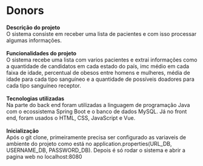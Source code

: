 # Donors
<b>Descrição do projeto</b><br>
O sistema consiste em receber uma lista de pacientes e com isso processar algumas informações.<br>
<br>
<b>Funcionalidades do projeto</b><br>
O sistema recebe uma lista com varios pacientes e extrai informações como a quantidade de candidatos em cada estado do país, imc médio em cada faixa de idade,
percentual de obesos entre homens e mulheres, média de idade para cada tipo sanguíneo e a quantidade de possíveis doadores para cada tipo sanguíneo receptor.<br>
<br>
<b>Tecnologias utilizadas</b><br>
Na parte do back end foram utilizadas a linguagem de programação Java com o ecossistema Spring Boot e o banco de dados MySQL. Já no front end, foram usados o HTML, CSS,
JavaScript e Vue.<br>
<br>
<b>Inicialização</b><br>
Após o git clone, primeiramente precisa ser configurado as variaveis de ambiente do projeto como está no application.properties(URL_DB, USERNAME_DB, PASSWORD_DB).
Depois é só rodar o sistema e abrir a pagina web no localhost:8080
